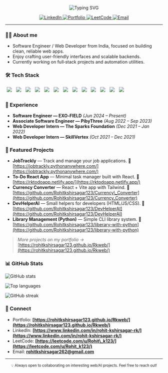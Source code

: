<!--
README for GitHub profile. To activate it:
1) Create a repo named exactly like your GitHub username (e.g., `Rohitkshirsagar123`).
2) Add this file as `README.md` in that repo. It will show on your GitHub profile.
3) Replace any placeholders (if needed) — especially the username in the stats image URLs.
-->

<p align="center">
  <img src="https://readme-typing-svg.demolab.com?font=Inter&size=28&pause=800&center=true&vCenter=true&width=700&lines=Hi%2C+I'm+Rohit+Kshirsagar+%F0%9F%91%8B;Software+Engineer+%7C+Web+Developer;" alt="Typing SVG" />
</p>

<p align="center">
  <a href="https://www.linkedin.com/in/rohit-kshirsagar-rk/">
    <img alt="LinkedIn" src="https://img.shields.io/badge/LinkedIn-%230A66C2.svg?logo=linkedin&logoColor=white">
  </a>
  <a href="https://rohitkshirsagar123.github.io/Rkweb/">
    <img alt="Portfolio" src="https://img.shields.io/badge/Portfolio-fff?logo=vercel&logoColor=000&labelColor=fff&color=000">
  </a>
  <a href="https://leetcode.com/u/Rohit_k123/">
    <img alt="LeetCode" src="https://img.shields.io/badge/LeetCode-FFA116?logo=leetcode&logoColor=white">
  </a>
  <a href="mailto:rohitkshirsagar262@gmail.com">
    <img alt="Email" src="https://img.shields.io/badge/Email-rohitkshirsagar262%40gmail.com-red">
  </a>
</p>

---

### 👨‍💻 About me

* Software Engineer / Web Developer from India, focused on building clean, reliable web apps.
* Enjoy crafting user-friendly interfaces and scalable backends.
* Currently working on full‑stack projects and automation utilities.

### 🛠️ Tech Stack

<p>
  <img src="https://skillicons.dev/icons?i=html" style="margin: 5px;" />
  <img src="https://skillicons.dev/icons?i=css" style="margin: 5px;" />
  <img src="https://skillicons.dev/icons?i=js" style="margin: 5px;" />
  <img src="https://skillicons.dev/icons?i=react" style="margin: 5px;" />
  <img src="https://skillicons.dev/icons?i=python" style="margin: 5px;" />
  <img src="https://skillicons.dev/icons?i=cpp" style="margin: 5px;" />
  <img src="https://skillicons.dev/icons?i=c" style="margin: 5px;" />
  <img src="https://skillicons.dev/icons?i=flask" style="margin: 5px;" />
  <img src="https://skillicons.dev/icons?i=mysql" style="margin: 5px;" />
  <img src="https://skillicons.dev/icons?i=git" style="margin: 5px;" />
  <img src="https://skillicons.dev/icons?i=github" style="margin: 5px;" />
  <img src="https://skillicons.dev/icons?i=spring" style="margin: 5px;" />
  <img src="https://skillicons.dev/icons?i=vscode" style="margin: 5px;" />
</p>


### 💼 Experience

* **Software Engineer — EXO‑FIELD** *(Jun 2024 – Present)*
* **Associate Software Engineer — PibyThree** *(Aug 2022 – Sep 2023)*
* **Web Developer Intern — The Sparks Foundation** *(Dec 2021 – Jan 2022)*
* **Web Developer Intern — SkillVertex** *(Oct 2021 – Dec 2021)*

### 🚀 Featured Projects

* **JobTrackly** — Track and manage your job applications.
  🔗 [https://jobtrackly.pythonanywhere.com/](https://jobtrackly.pythonanywhere.com/)
* **To‑Do React App** — Minimal task manager built with React.
  🔗 [https://rktodoapp.netlify.app/](https://rktodoapp.netlify.app/)
* **Currency Converter** — React + Vite app with Tailwind.
  🔗 [https://github.com/Rohitkshirsagar123/Currency\_Converter](https://github.com/Rohitkshirsagar123/Currency_Converter)
* **DevHelperAI** — Small helpers for developers (HTML/JS/CSS).
  🔗 [https://github.com/Rohitkshirsagar123/DevHelperAI](https://github.com/Rohitkshirsagar123/DevHelperAI)
* **Library Management (Python)** — Simple CLI library system.
  🔗 [https://github.com/Rohitkshirsagar123/liberary-with-python](https://github.com/Rohitkshirsagar123/liberary-with-python)

> *More projects on my portfolio →* [https://rohitkshirsagar123.github.io/Rkweb/](https://rohitkshirsagar123.github.io/Rkweb/)

### 📊 GitHub Stats


<p>
  <img src="https://github-readme-stats.vercel.app/api?username=Rohitkshirsagar123&show_icons=true&hide_border=true" alt="GitHub stats" />
</p>
<p>
  <img src="https://github-readme-stats.vercel.app/api/top-langs/?username=Rohitkshirsagar123&layout=compact&hide_border=true" alt="Top languages" />
</p>
<p>
  <img src="https://streak-stats.demolab.com?user=Rohitkshirsagar123&hide_border=true" alt="GitHub streak" />
</p>

### 🤝 Connect

* Portfolio: **[https://rohitkshirsagar123.github.io/Rkweb/](https://rohitkshirsagar123.github.io/Rkweb/)**
* LinkedIn: **[https://www.linkedin.com/in/rohit-kshirsagar-rk/](https://www.linkedin.com/in/rohit-kshirsagar-rk/)**
* LeetCode: **[https://leetcode.com/u/Rohit\_k123/](https://leetcode.com/u/Rohit_k123/)**
* Email: **[rohitkshirsagar262@gmail.com](mailto:rohitkshirsagar262@gmail.com)**

---

<p align="center">
  <sub>💡 Always open to collaborating on interesting web/AI projects. Feel free to reach out!</sub>
</p>
